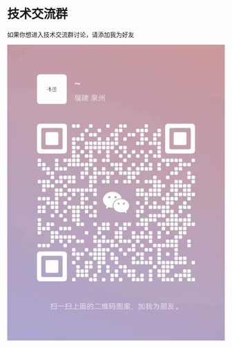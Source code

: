 # 技术交流群

如果你想进入技术交流群讨论，请添加我为好友

<img src = "https://github.com/kailong321200875/my-image/raw/master/me.jpg" />
